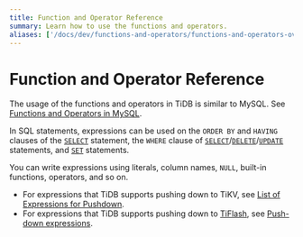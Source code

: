 ```yaml
---
title: Function and Operator Reference
summary: Learn how to use the functions and operators.
aliases: ['/docs/dev/functions-and-operators/functions-and-operators-overview/','/docs/dev/reference/sql/functions-and-operators/reference/']
---
```


# Function and Operator Reference

The usage of the functions and operators in TiDB is similar to MySQL. See [Functions and Operators in MySQL](https://dev.mysql.com/doc/refman/8.0/en/functions.html).

In SQL statements, expressions can be used on the `ORDER BY` and `HAVING` clauses of the [`SELECT`](/sql-statements/sql-statement-select.md) statement, the `WHERE` clause of [`SELECT`](/sql-statements/sql-statement-select.md)/[`DELETE`](/sql-statements/sql-statement-delete.md)/[`UPDATE`](/sql-statements/sql-statement-update.md) statements, and [`SET`](/sql-statements/sql-statement-set-variable.md) statements.

You can write expressions using literals, column names, `NULL`, built-in functions, operators, and so on. 

- For expressions that TiDB supports pushing down to TiKV, see [List of Expressions for Pushdown](/functions-and-operators/expressions-pushed-down.md). 
- For expressions that TiDB supports pushing down to [TiFlash](/tiflash/tiflash-overview.md), see [Push-down expressions](/tiflash/tiflash-supported-pushdown-calculations.md#push-down-expressions).
